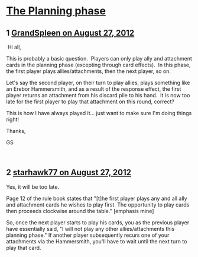 # [The Planning phase](https://community.fantasyflightgames.com/topic/70015-the-planning-phase/)

## 1 [GrandSpleen on August 27, 2012](https://community.fantasyflightgames.com/topic/70015-the-planning-phase/?do=findComment&comment=683166)

 Hi all,

This is probably a basic question.  Players can only play ally and attachment cards in the planning phase (excepting through card effects).  In this phase, the first player plays allies/attachments, then the next player, so on.

Let's say the second player, on their turn to play allies, plays something like an Erebor Hammersmith, and as a result of the response effect, the first player returns an attachment from his discard pile to his hand.  It is now too late for the first player to play that attachment on this round, correct?

This is how I have always played it… just want to make sure I'm doing things right!

Thanks,

GS

 

## 2 [starhawk77 on August 27, 2012](https://community.fantasyflightgames.com/topic/70015-the-planning-phase/?do=findComment&comment=683175)

Yes, it will be too late.

Page 12 of the rule book states that "[t]he first player plays any and all ally and attachment cards he wishes to play first. The opportunity to play cards then proceeds clockwise around the table." [emphasis mine]

So, once the next player starts to play his cards, you as the previous player have essentially said, "I will not play any other allies/attachments this planning phase." If another player subsequently recurs one of your attachments via the Hammersmith, you'll have to wait until the next turn to play that card.

